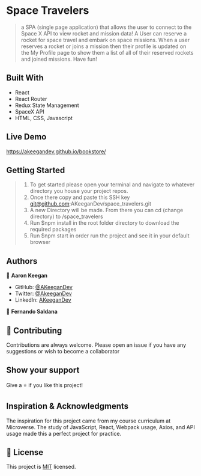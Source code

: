 # Space Travelers

> a SPA (single page application) that allows the user to connect to the Space X API to view rocket and mission data! A User can reserve a rocket for space travel and embark on space missions. When a user reserves a rocket or joins a mission then their profile is updated on the My Profile page to show them a list of all of their reserved rockets and joined missions. Have fun! 


## Built With
- React
- React Router
- Redux State Management
- SpaceX API
- HTML, CSS, Javascript

## Live Demo

https://akeegandev.github.io/bookstore/


## Getting Started

>1) To get started please open your terminal and navigate to whatever directory you house your project repos. 
>2) Once there copy and paste this SSH key git@github.com:AKeeganDev/space_travelers.git
>3) A new Directory will be made. From there you can cd (change directory) to /space_travelers
>4) Run $npm install in the root folder directory to download the required packages
>4) Run $npm start in order run the project and see it in your default browser



## Authors

👤 **Aaron Keegan**

- GitHub: [@AKeeganDev](https://github.com/AKeeganDev)
- Twitter: [@AkeeganDev](https://twitter.com/AkeeganDev)
- LinkedIn: [AKeeganDev](https://linkedin.com/in/AKeeganDev)

👤 **Fernando Saldana**



## 🤝 Contributing
Contributions are always welcome. Please open an issue if you have any suggestions or wish to become a collaborator


## Show your support

Give a ⭐️ if you like this project!

## Inspiration & Acknowledgments

The inspiration for this project came from my course curriculum at Microverse.
The study of JavaScript, React, Webpack usage, Axios, and API usage made this a perfect project for practice.

## 📝 License

This project is [MIT](./MIT.md) licensed.
